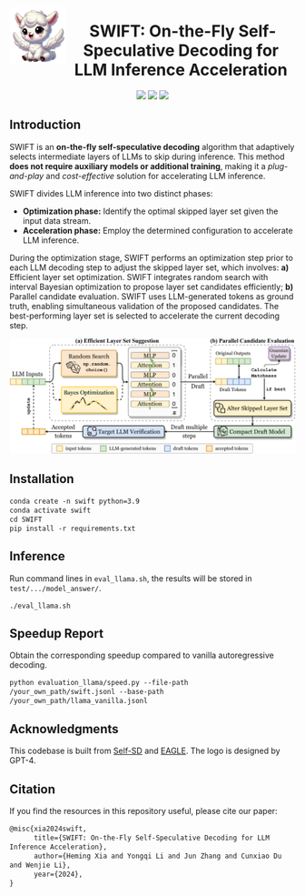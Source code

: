 <img src="assets/logo.png" alt="SWIFT" width="100" align="left"><div align="center"><h1>&nbsp;SWIFT: On-the-Fly Self-Speculative Decoding for LLM Inference Acceleration</h1></div>
<p align="center">
<a href="">
  <img src="https://img.shields.io/badge/Arxiv-TBD-orange.svg"></a> 
<a href="https://opensource.org/licenses/Apache-2.0">
  <img src="https://img.shields.io/badge/License-Apache_2.0-green.svg"></a> 
<a href="https://github.com/hemingkx/SWIFT/pulls">
    <img src="https://img.shields.io/badge/Contributions-welcome-blue.svg?style=flat"></a>
</p>



## Introduction

SWIFT is an **on-the-fly self-speculative decoding** algorithm that adaptively selects intermediate layers of LLMs to skip during inference. This method **does not require auxiliary models or additional training**, making it a *plug-and-play* and *cost-effective* solution for accelerating LLM inference. 

SWIFT divides LLM inference into two distinct phases:

- **Optimization phase:** Identify the optimal skipped layer set given the input data stream.
- **Acceleration phase:** Employ the determined configuration to accelerate LLM inference.

During the optimization stage, SWIFT performs an optimization step prior to each LLM decoding step to adjust the skipped layer set, which involves: **a)** Efficient layer set optimization. SWIFT integrates random search with interval Bayesian optimization to propose layer set candidates efficiently; **b)** Parallel candidate evaluation. SWIFT uses LLM-generated tokens as ground truth, enabling simultaneous validation of the proposed candidates. The best-performing layer set is selected to accelerate the current decoding step.

![swift](./assets/swift.png)

## Installation

```
conda create -n swift python=3.9
conda activate swift
cd SWIFT
pip install -r requirements.txt
```

## Inference

Run command lines in `eval_llama.sh`, the results will be stored in `test/.../model_answer/`.

```
./eval_llama.sh
```

## Speedup Report

Obtain the corresponding speedup compared to vanilla autoregressive decoding.

```
python evaluation_llama/speed.py --file-path /your_own_path/swift.jsonl --base-path /your_own_path/llama_vanilla.jsonl
```

## Acknowledgments

This codebase is built from [Self-SD](https://github.com/dilab-zju/self-speculative-decoding) and [EAGLE](https://github.com/SafeAILab/EAGLE). The logo is designed by GPT-4.

## Citation

If you find the resources in this repository useful, please cite our paper:

```
@misc{xia2024swift,
      title={SWIFT: On-the-Fly Self-Speculative Decoding for LLM Inference Acceleration}, 
      author={Heming Xia and Yongqi Li and Jun Zhang and Cunxiao Du and Wenjie Li},
      year={2024},
}
```

